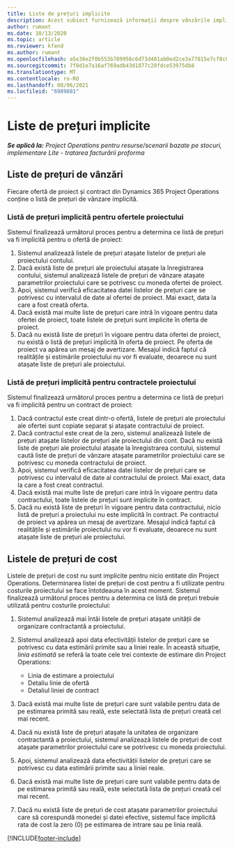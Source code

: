 ```yaml
---
title: Liste de prețuri implicite
description: Acest subiect furnizează informații despre vânzările implicite și listele de prețuri de cost în Project Operations.
author: rumant
ms.date: 10/13/2020
ms.topic: article
ms.reviewer: kfend
ms.author: rumant
ms.openlocfilehash: a5e38e2f0b553b789956c6d73d481ab0ed2ce3a77815e7cf8c058a0b4666c558
ms.sourcegitcommit: 7f8d1e7a16af769adb43d1877c28fdce53975db8
ms.translationtype: MT
ms.contentlocale: ro-RO
ms.lasthandoff: 08/06/2021
ms.locfileid: "6989881"
---
```

# <a name="default-price-lists"></a>Liste de prețuri implicite

_**Se aplică la:** Project Operations pentru resurse/scenarii bazate pe stocuri, implementare Lite - tratarea facturării proforma_

## <a name="sales-price-lists"></a>Liste de prețuri de vânzări

Fiecare ofertă de proiect și contract din Dynamics 365 Project Operations conține o listă de prețuri de vânzare implicită. 

### <a name="price-list-default-on-project-quotes"></a>Listă de prețuri implicită pentru ofertele proiectului
Sistemul finalizează următorul proces pentru a determina ce listă de prețuri va fi implicită pentru o ofertă de proiect:

1. Sistemul analizează listele de prețuri atașate listelor de prețuri ale proiectului contului. 
2. Dacă există liste de prețuri ale proiectului atașate la înregistrarea contului, sistemul analizează listele de prețuri de vânzare atașate parametrilor proiectului care se potrivesc cu moneda ofertei de proiect.
3. Apoi, sistemul verifică eficacitatea datei listelor de prețuri care se potrivesc cu intervalul de date al ofertei de proiect. Mai exact, data la care a fost creată oferta.
4. Dacă există mai multe liste de prețuri care intră în vigoare pentru data ofertei de proiect, toate listele de prețuri sunt implicite în oferta de proiect.
5. Dacă nu există liste de prețuri în vigoare pentru data ofertei de proiect, nu există o listă de prețuri implicită în oferta de proiect. Pe oferta de proiect va apărea un mesaj de avertizare. Mesajul indică faptul că realitățile și estimările proiectului nu vor fi evaluate, deoarece nu sunt atașate liste de prețuri ale proiectului.

### <a name="price-list-default-on-project-contracts"></a>Listă de prețuri implicită pentru contractele proiectului 
Sistemul finalizează următorul proces pentru a determina ce listă de prețuri va fi implicită pentru un contract de proiect:

1. Dacă contractul este creat dintr-o ofertă, listele de prețuri ale proiectului ale ofertei sunt copiate separat și atașate contractului de proiect.
2. Dacă contractul este creat de la zero, sistemul analizează listele de prețuri atașate listelor de prețuri ale proiectului din cont. Dacă nu există liste de prețuri ale proiectului atașate la înregistrarea contului, sistemul caută liste de prețuri de vânzare atașate parametrilor proiectului care se potrivesc cu moneda contractului de proiect.
4. Apoi, sistemul verifică eficacitatea datei listelor de prețuri care se potrivesc cu intervalul de date al contractului de proiect. Mai exact, data la care a fost creat contractul.
5. Dacă există mai multe liste de prețuri care intră în vigoare pentru data contractului, toate listele de prețuri sunt implicite în contract.
6. Dacă nu există liste de prețuri în vigoare pentru data contractului, nicio listă de prețuri a proiectului nu este implicită în contract. Pe contractul de proiect va apărea un mesaj de avertizare. Mesajul indică faptul că realitățile și estimările proiectului nu vor fi evaluate, deoarece nu sunt atașate liste de prețuri ale proiectului.

## <a name="cost-price-lists"></a>Listele de prețuri de cost

Listele de prețuri de cost nu sunt implicite pentru nicio entitate din Project Operations. Determinarea listei de prețuri de cost pentru a fi utilizate pentru costurile proiectului se face întotdeauna în acest moment. Sistemul finalizează următorul proces pentru a determina ce listă de prețuri trebuie utilizată pentru costurile proiectului:

1. Sistemul analizează mai întâi listele de prețuri atașate unității de organizare contractantă a proiectului.
2. Sistemul analizează apoi data efectivității listelor de prețuri care se potrivesc cu data estimării primite sau a liniei reale. În această situație, *linia estimată* se referă la toate cele trei contexte de estimare din Project Operations:

    - Linia de estimare a proiectului
    - Detaliu linie de ofertă
    - Detaliul liniei de contract
  
3. Dacă există mai multe liste de prețuri care sunt valabile pentru data de pe estimarea primită sau reală, este selectată lista de prețuri creată cel mai recent.
4. Dacă nu există liste de prețuri atașate la unitatea de organizare contractantă a proiectului, sistemul analizează listele de prețuri de cost atașate parametrilor proiectului care se potrivesc cu moneda proiectului.
5. Apoi, sistemul analizează data efectivității listelor de prețuri care se potrivesc cu data estimării primite sau a liniei reale. 
6. Dacă există mai multe liste de prețuri care sunt valabile pentru data de pe estimarea primită sau reală, este selectată lista de prețuri creată cel mai recent.
7. Dacă nu există liste de prețuri de cost atașate parametrilor proiectului care să corespundă monedei și datei efective, sistemul face implicită rata de cost la zero (0) pe estimarea de intrare sau pe linia reală.


[!INCLUDE[footer-include](../includes/footer-banner.md)]